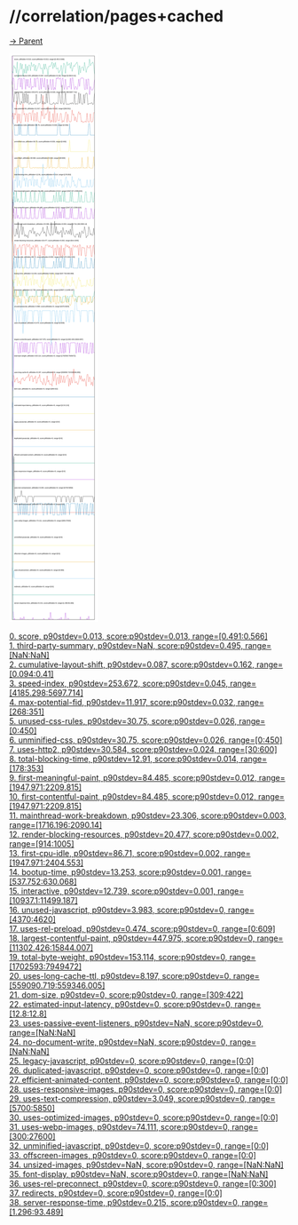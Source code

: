 
# //correlation/pages+cached

[→ Parent](../..)

![PLOT: correlation](./correlation.svg)

[0. score, p90stdev=0.013, score:p90stdev=0.013, range=[0.491:0.566]](../../meta/score/samples/pages+cached)  
[1. third-party-summary, p90stdev=NaN, score:p90stdev=0.495, range=[NaN:NaN]](../../third-party-summary/samples/pages+cached/)  
[2. cumulative-layout-shift, p90stdev=0.087, score:p90stdev=0.162, range=[0.094:0.41]](../../cumulative-layout-shift/samples/pages+cached/)  
[3. speed-index, p90stdev=253.672, score:p90stdev=0.045, range=[4185.298:5697.714]](../../speed-index/samples/pages+cached/)  
[4. max-potential-fid, p90stdev=11.917, score:p90stdev=0.032, range=[268:351]](../../max-potential-fid/samples/pages+cached/)  
[5. unused-css-rules, p90stdev=30.75, score:p90stdev=0.026, range=[0:450]](../../unused-css-rules/samples/pages+cached/)  
[6. unminified-css, p90stdev=30.75, score:p90stdev=0.026, range=[0:450]](../../unminified-css/samples/pages+cached/)  
[7. uses-http2, p90stdev=30.584, score:p90stdev=0.024, range=[30:600]](../../uses-http2/samples/pages+cached/)  
[8. total-blocking-time, p90stdev=12.91, score:p90stdev=0.014, range=[178:353]](../../total-blocking-time/samples/pages+cached/)  
[9. first-meaningful-paint, p90stdev=84.485, score:p90stdev=0.012, range=[1947.971:2209.815]](../../first-meaningful-paint/samples/pages+cached/)  
[10. first-contentful-paint, p90stdev=84.485, score:p90stdev=0.012, range=[1947.971:2209.815]](../../first-contentful-paint/samples/pages+cached/)  
[11. mainthread-work-breakdown, p90stdev=23.306, score:p90stdev=0.003, range=[1716.196:2090.14]](../../mainthread-work-breakdown/samples/pages+cached/)  
[12. render-blocking-resources, p90stdev=20.477, score:p90stdev=0.002, range=[914:1005]](../../render-blocking-resources/samples/pages+cached/)  
[13. first-cpu-idle, p90stdev=86.71, score:p90stdev=0.002, range=[1947.971:2404.553]](../../first-cpu-idle/samples/pages+cached/)  
[14. bootup-time, p90stdev=13.253, score:p90stdev=0.001, range=[537.752:630.068]](../../bootup-time/samples/pages+cached/)  
[15. interactive, p90stdev=12.739, score:p90stdev=0.001, range=[10937.1:11499.187]](../../interactive/samples/pages+cached/)  
[16. unused-javascript, p90stdev=3.983, score:p90stdev=0, range=[4370:4620]](../../unused-javascript/samples/pages+cached/)  
[17. uses-rel-preload, p90stdev=0.474, score:p90stdev=0, range=[0:609]](../../uses-rel-preload/samples/pages+cached/)  
[18. largest-contentful-paint, p90stdev=447.975, score:p90stdev=0, range=[11302.426:15844.007]](../../largest-contentful-paint/samples/pages+cached/)  
[19. total-byte-weight, p90stdev=153.114, score:p90stdev=0, range=[1702593:7949472]](../../total-byte-weight/samples/pages+cached/)  
[20. uses-long-cache-ttl, p90stdev=8.197, score:p90stdev=0, range=[559090.719:559346.005]](../../uses-long-cache-ttl/samples/pages+cached/)  
[21. dom-size, p90stdev=0, score:p90stdev=0, range=[309:422]](../../dom-size/samples/pages+cached/)  
[22. estimated-input-latency, p90stdev=0, score:p90stdev=0, range=[12.8:12.8]](../../estimated-input-latency/samples/pages+cached/)  
[23. uses-passive-event-listeners, p90stdev=NaN, score:p90stdev=0, range=[NaN:NaN]](../../uses-passive-event-listeners/samples/pages+cached/)  
[24. no-document-write, p90stdev=NaN, score:p90stdev=0, range=[NaN:NaN]](../../no-document-write/samples/pages+cached/)  
[25. legacy-javascript, p90stdev=0, score:p90stdev=0, range=[0:0]](../../legacy-javascript/samples/pages+cached/)  
[26. duplicated-javascript, p90stdev=0, score:p90stdev=0, range=[0:0]](../../duplicated-javascript/samples/pages+cached/)  
[27. efficient-animated-content, p90stdev=0, score:p90stdev=0, range=[0:0]](../../efficient-animated-content/samples/pages+cached/)  
[28. uses-responsive-images, p90stdev=0, score:p90stdev=0, range=[0:0]](../../uses-responsive-images/samples/pages+cached/)  
[29. uses-text-compression, p90stdev=3.049, score:p90stdev=0, range=[5700:5850]](../../uses-text-compression/samples/pages+cached/)  
[30. uses-optimized-images, p90stdev=0, score:p90stdev=0, range=[0:0]](../../uses-optimized-images/samples/pages+cached/)  
[31. uses-webp-images, p90stdev=74.111, score:p90stdev=0, range=[300:27600]](../../uses-webp-images/samples/pages+cached/)  
[32. unminified-javascript, p90stdev=0, score:p90stdev=0, range=[0:0]](../../unminified-javascript/samples/pages+cached/)  
[33. offscreen-images, p90stdev=0, score:p90stdev=0, range=[0:0]](../../offscreen-images/samples/pages+cached/)  
[34. unsized-images, p90stdev=NaN, score:p90stdev=0, range=[NaN:NaN]](../../unsized-images/samples/pages+cached/)  
[35. font-display, p90stdev=NaN, score:p90stdev=0, range=[NaN:NaN]](../../font-display/samples/pages+cached/)  
[36. uses-rel-preconnect, p90stdev=0, score:p90stdev=0, range=[0:300]](../../uses-rel-preconnect/samples/pages+cached/)  
[37. redirects, p90stdev=0, score:p90stdev=0, range=[0:0]](../../redirects/samples/pages+cached/)  
[38. server-response-time, p90stdev=0.215, score:p90stdev=0, range=[1.296:93.489]](../../server-response-time/samples/pages+cached/)  
